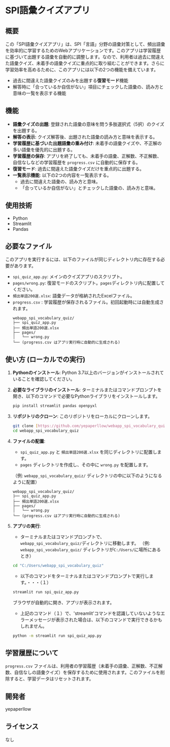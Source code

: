 #  SPI語彙クイズアプリ

## 概要
この「SPI語彙クイズアプリ」は、SPI「言語」分野の語彙対策として、頻出語彙を効率的に学習するためのWebアプリケーションです。このアプリは学習履歴に基づいて出題する語彙を自動的に調整します。なので、利用者は過去に間違えた語彙クイズ、未着手の語彙クイズに重点的に取り組むことができます。さらに学習効率を高めるために、このアプリには以下の2つの機能を備えています。
* 過去に間違えた語彙クイズのみを出題する**復習モード**機能
* 解答時に「合っているか自信がない」項目にチェックした語彙の、読み方と意味の一覧を表示する機能


## 機能
* **語彙クイズの出題**: 登録された語彙の意味を問う多肢選択式（5択）のクイズを出題する。
* **解答の表示**: クイズ解答後、出題された語彙の読み方と意味を表示する。
* **学習履歴に基づいた出題語彙の重み付け**: 未着手の語彙クイズや、不正解の多い語彙を優先的に出題する。
* **学習履歴の保存**: アプリを終了しても、未着手の語彙、正解数、不正解数、自信なしなどの学習履歴を `progress.csv` に自動的に保存する。
* **復習モード**: 過去に間違えた語彙クイズだけを重点的に出題する。
* **一覧表示機能**: 以下の2つの内容を一覧表示する。
    * 過去に間違えた語彙の、読み方と意味。
    * 「合っているか自信がない」とチェックした語彙の、読み方と意味。


## 使用技術
* Python
* Streamlit
* Pandas


## 必要なファイル
このアプリを実行するには、以下のファイルが同じディレクトリ内に存在する必要があります。
* `spi_quiz_app.py`: メインのクイズアプリのスクリプト。
* `pages/wrong.py`: 復習モードのスクリプト。`pages`ディレクトリ内に配置してください。
* `頻出単語200選.xlsx`: 語彙データが格納されたExcelファイル。
* `progress.csv` : 学習履歴が保存されるファイル。初回起動時には自動生成されます。
    ```
    webapp_spi_vocabulary_quiz/
    ├── spi_quiz_app.py
    ├── 頻出単語200選.xlsx
    ├── pages/
    │   └── wrong.py
    └── (progress.csv はアプリ実行時に自動的に生成される)
    ```


## 使い方 (ローカルでの実行)

1.  **Pythonのインストール**:
    Python 3.7以上のバージョンがインストールされていることを確認してください。

2.  **必要なライブラリのインストール**:
    ターミナルまたはコマンドプロンプトを開き、以下のコマンドで必要なPythonライブラリをインストールします。
    ```bash
    pip install streamlit pandas openpyxl
    ```

3.  **リポジトリのクローン**:
    このリポジトリをローカルにクローンします。
    ```bash
    git clone [https://github.com/yepaperllow/webapp_spi_vocabulary_quiz.git](https://github.com/yepaperllow/webapp_spi_vocabulary_quiz.git)
    cd webapp_spi_vocabulary_quiz
    ```

4.  **ファイルの配置**:
    * `spi_quiz_app.py` と `頻出単語200選.xlsx` を同じディレクトリに配置します。
    * `pages` ディレクトリを作成し、その中に `wrong.py` を配置します。

    （例: `webapp_spi_vocabulary_quiz/` ディレクトリの中に以下のようになるように配置）
    ```
    webapp_spi_vocabulary_quiz/
    ├── spi_quiz_app.py
    ├── 頻出単語200選.xlsx
    ├── pages/
    │   └── wrong.py
    └── (progress.csv はアプリ実行時に自動的に生成される)
    ```

5.  **アプリの実行**:
    * ターミナルまたはコマンドプロンプトで、`webapp_spi_vocabulary_quiz/`ディレクトリに移動します。
    （例: `webapp_spi_vocabulary_quiz/` ディレクトリが`C:/Users/`に場所にあるとき）
    ```bash
    cd "C:/Users/webapp_spi_vocabulary_quiz"
    ```

    * 以下のコマンドをターミナルまたはコマンドプロンプトで実行します。・・・（１）
    ```bash
    streamlit run spi_quiz_app.py
    ```
    ブラウザが自動的に開き、アプリが表示されます。

    * 上記のコマンド（１）で、'streamlit'コマンドを認識していないようなエラーメッセージが表示された場合は、以下のコマンドで実行できるかもしれません。
    ```bash
    python -m streamlit run spi_quiz_app.py
    ```

## 学習履歴について
`progress.csv` ファイルは、利用者の学習履歴（未着手の語彙、正解数、不正解数、自信なしの語彙クイズ）を保存するために使用されます。このファイルを削除すると、学習データはリセットされます。

## 開発者
yepaperllow

## ライセンス
なし
